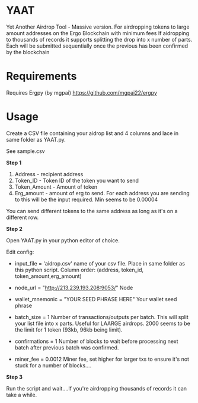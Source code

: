 # YAAT
Yet Another Airdrop Tool - Massive version. For airdropping tokens to large amount addresses on the Ergo Blockchain with minimum fees
If aidropping to thousands of records it supports splitting the drop into x number of parts. Each will be submitted sequentially once the previous has been confirmed by the blockchain

# Requirements
Requires Ergpy (by mgpai)
https://github.com/mgpai22/ergpy

# Usage

Create a CSV file containing your aidrop list and 4 columns and lace in same folder as YAAT.py.

See sample.csv


**Step 1**
1. Address - recipient address
2. Token_ID - Token ID of the token you want to send
3. Token_Amount - Amount of token
4. Erg_amount - amount of erg to send. For each address you are sending to this will be the input required. Min seems to be 0.00004

You can send different tokens to the same address as long as it's on a different row. 

**Step 2**

Open YAAT.py in your python editor of choice.

Edit config:

* input_file = 'aidrop.csv'                   name of your csv file. Place in same folder as this python script. Column order: (address, token_id, token_amount,erg_amount)

* node_url = "http://213.239.193.208:9053/"   Node

* wallet_mnemonic = "YOUR SEED PHRASE HERE"   Your wallet seed phrase

* batch_size = 1                              Number of transactions/outputs per batch. This will split your list file into x parts. Useful for LAARGE airdrops. 2000 seems to be the limit for 1 token (93kb, 96kb being limit).

* confirmations = 1                           Number of blocks to wait before processing next batch after previous batch was confirmed.

* miner_fee = 0.0012                          Miner fee, set higher for larger txs to ensure it's not stuck for a number of blocks....


**Step 3**

Run the script and wait....If you're airdropping thousands of records it can take a while.



